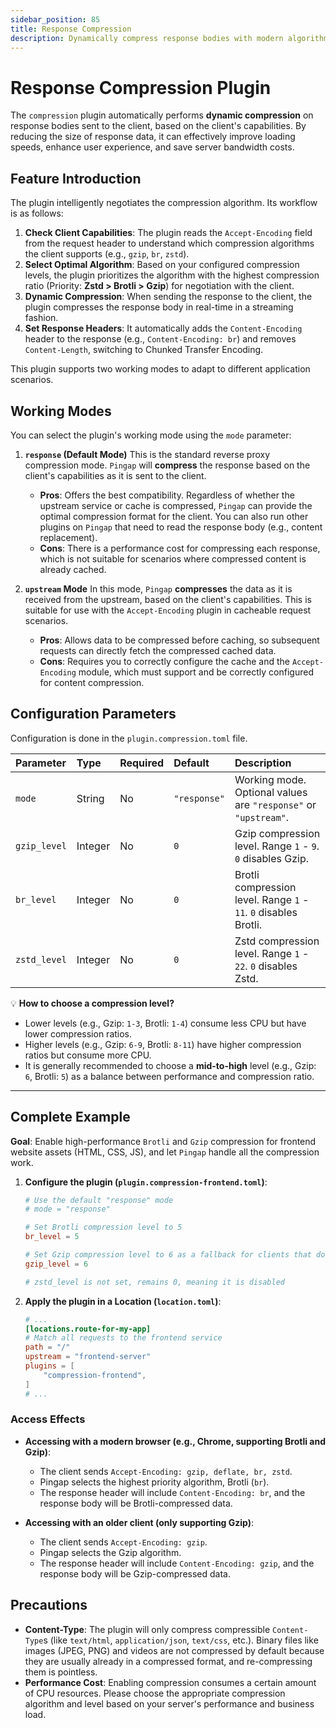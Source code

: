 ```yaml
---
sidebar_position: 85
title: Response Compression
description: Dynamically compress response bodies with modern algorithms like Gzip, Brotli, and Zstd to significantly reduce data transfer size, speed up website and API loading, and save on bandwidth costs.
---
```


# Response Compression Plugin

The `compression` plugin automatically performs **dynamic compression** on response bodies sent to the client, based on the client's capabilities. By reducing the size of response data, it can effectively improve loading speeds, enhance user experience, and save server bandwidth costs.

## Feature Introduction

The plugin intelligently negotiates the compression algorithm. Its workflow is as follows:
1.  **Check Client Capabilities**: The plugin reads the `Accept-Encoding` field from the request header to understand which compression algorithms the client supports (e.g., `gzip`, `br`, `zstd`).
2.  **Select Optimal Algorithm**: Based on your configured compression levels, the plugin prioritizes the algorithm with the highest compression ratio (Priority: **Zstd > Brotli > Gzip**) for negotiation with the client.
3.  **Dynamic Compression**: When sending the response to the client, the plugin compresses the response body in real-time in a streaming fashion.
4.  **Set Response Headers**: It automatically adds the `Content-Encoding` header to the response (e.g., `Content-Encoding: br`) and removes `Content-Length`, switching to Chunked Transfer Encoding.

This plugin supports two working modes to adapt to different application scenarios.

## Working Modes

You can select the plugin's working mode using the `mode` parameter:

1.  **`response` (Default Mode)**
    This is the standard reverse proxy compression mode. `Pingap` will **compress** the response based on the client's capabilities as it is sent to the client.
    * **Pros**: Offers the best compatibility. Regardless of whether the upstream service or cache is compressed, `Pingap` can provide the optimal compression format for the client. You can also run other plugins on `Pingap` that need to read the response body (e.g., content replacement).
    * **Cons**: There is a performance cost for compressing each response, which is not suitable for scenarios where compressed content is already cached.

2.  **`upstream` Mode**
    In this mode, `Pingap` **compresses** the data as it is received from the upstream, based on the client's capabilities. This is suitable for use with the `Accept-Encoding` plugin in cacheable request scenarios.
    * **Pros**: Allows data to be compressed before caching, so subsequent requests can directly fetch the compressed cached data.
    * **Cons**: Requires you to correctly configure the cache and the `Accept-Encoding` module, which must support and be correctly configured for content compression.

## Configuration Parameters

Configuration is done in the `plugin.compression.toml` file.

| Parameter    | Type    | Required | Default      | Description                                                      |
| :----------- | :------ | :------- | :----------- | :--------------------------------------------------------------- |
| `mode`       | String  | No       | `"response"` | Working mode. Optional values are `"response"` or `"upstream"`.  |
| `gzip_level` | Integer | No       | `0`          | Gzip compression level. Range `1` - `9`. `0` disables Gzip.      |
| `br_level`   | Integer | No       | `0`          | Brotli compression level. Range `1` - `11`. `0` disables Brotli. |
| `zstd_level` | Integer | No       | `0`          | Zstd compression level. Range `1` - `22`. `0` disables Zstd.     |

💡 **How to choose a compression level?**
* Lower levels (e.g., Gzip: `1-3`, Brotli: `1-4`) consume less CPU but have lower compression ratios.
* Higher levels (e.g., Gzip: `6-9`, Brotli: `8-11`) have higher compression ratios but consume more CPU.
* It is generally recommended to choose a **mid-to-high** level (e.g., Gzip: `6`, Brotli: `5`) as a balance between performance and compression ratio.

---

## Complete Example

**Goal**: Enable high-performance `Brotli` and `Gzip` compression for frontend website assets (HTML, CSS, JS), and let `Pingap` handle all the compression work.

1.  **Configure the plugin (`plugin.compression-frontend.toml`)**:
    ```toml
    # Use the default "response" mode
    # mode = "response"

    # Set Brotli compression level to 5
    br_level = 5
    
    # Set Gzip compression level to 6 as a fallback for clients that don't support Brotli
    gzip_level = 6

    # zstd_level is not set, remains 0, meaning it is disabled
    ```

2.  **Apply the plugin in a Location (`location.toml`)**:
    ```toml
    # ...
    [locations.route-for-my-app]
    # Match all requests to the frontend service
    path = "/"
    upstream = "frontend-server"
    plugins = [
        "compression-frontend",
    ]
    # ...
    ```

### Access Effects

* **Accessing with a modern browser (e.g., Chrome, supporting Brotli and Gzip)**:
    * The client sends `Accept-Encoding: gzip, deflate, br, zstd`.
    * Pingap selects the highest priority algorithm, Brotli (`br`).
    * The response header will include `Content-Encoding: br`, and the response body will be Brotli-compressed data.

* **Accessing with an older client (only supporting Gzip)**:
    * The client sends `Accept-Encoding: gzip`.
    * Pingap selects the Gzip algorithm.
    * The response header will include `Content-Encoding: gzip`, and the response body will be Gzip-compressed data.

## Precautions

* **Content-Type**: The plugin will only compress compressible `Content-Type`s (like `text/html`, `application/json`, `text/css`, etc.). Binary files like images (JPEG, PNG) and videos are not compressed by default because they are usually already in a compressed format, and re-compressing them is pointless.
* **Performance Cost**: Enabling compression consumes a certain amount of CPU resources. Please choose the appropriate compression algorithm and level based on your server's performance and business load.